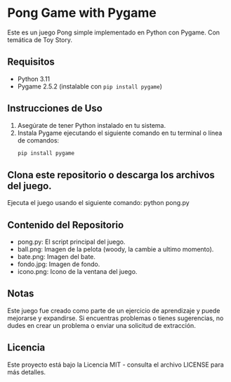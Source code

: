 # Pong Game with Pygame

Este es un juego Pong simple implementado en Python con Pygame. Con temática de Toy Story.

## Requisitos

- Python 3.11
- Pygame 2.5.2 (instalable con `pip install pygame`)

## Instrucciones de Uso

1. Asegúrate de tener Python instalado en tu sistema.
2. Instala Pygame ejecutando el siguiente comando en tu terminal o línea de comandos:
   ```bash
   pip install pygame

## Clona este repositorio o descarga los archivos del juego.
Ejecuta el juego usando el siguiente comando:
python pong.py

## Contenido del Repositorio
- pong.py: El script principal del juego.
- ball.png: Imagen de la pelota (woody, la cambie a ultimo momento).
- bate.png: Imagen del bate.
- fondo.jpg: Imagen de fondo.
- icono.png: Icono de la ventana del juego.

## Notas
Este juego fue creado como parte de un ejercicio de aprendizaje y puede mejorarse y expandirse.
Si encuentras problemas o tienes sugerencias, no dudes en crear un problema o enviar una solicitud de extracción.

## Licencia
Este proyecto está bajo la Licencia MIT - consulta el archivo LICENSE para más detalles.
